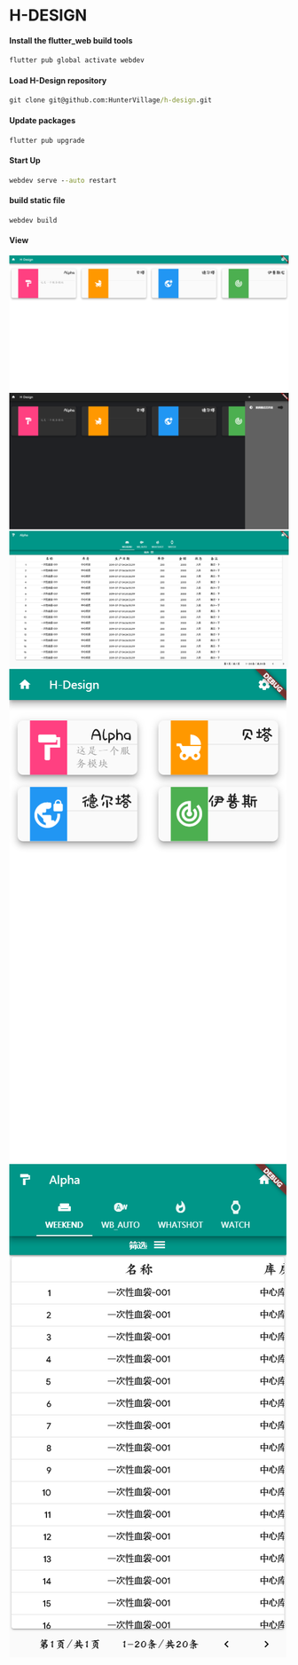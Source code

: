 # H-DESIGN

#### Install the flutter_web build tools
```cmd
flutter pub global activate webdev
```

#### Load H-Design repository
```cmd
git clone git@github.com:HunterVillage/h-design.git
```

#### Update packages
```cmd
flutter pub upgrade
```

#### Start Up
```cmd
webdev serve --auto restart
```

#### build static file
```cmd
webdev build
```

#### View
![](./web/assets/redme_image/1.png)
![](./web/assets/redme_image/2.png)
![](./web/assets/redme_image/3.png)
![](./web/assets/redme_image/4.png)
![](./web/assets/redme_image/5.png)